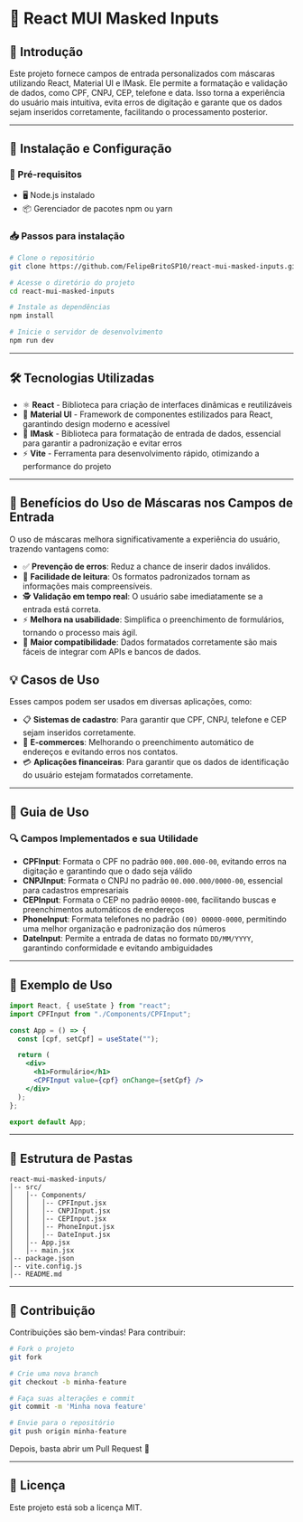 # 🚀 React MUI Masked Inputs

## 📌 Introdução

Este projeto fornece campos de entrada personalizados com máscaras utilizando React, Material UI e IMask. Ele permite a formatação e validação de dados, como CPF, CNPJ, CEP, telefone e data. Isso torna a experiência do usuário mais intuitiva, evita erros de digitação e garante que os dados sejam inseridos corretamente, facilitando o processamento posterior.

---

## 🚀 Instalação e Configuração

### 📌 Pré-requisitos

- 🖥️ Node.js instalado
- 📦 Gerenciador de pacotes npm ou yarn

### 📥 Passos para instalação

```bash
# Clone o repositório
git clone https://github.com/FelipeBritoSP10/react-mui-masked-inputs.git

# Acesse o diretório do projeto
cd react-mui-masked-inputs

# Instale as dependências
npm install

# Inicie o servidor de desenvolvimento
npm run dev
```

---

## 🛠 Tecnologias Utilizadas

- ⚛️ **React** - Biblioteca para criação de interfaces dinâmicas e reutilizáveis
- 🎨 **Material UI** - Framework de componentes estilizados para React, garantindo design moderno e acessível
- 🔢 **IMask** - Biblioteca para formatação de entrada de dados, essencial para garantir a padronização e evitar erros
- ⚡ **Vite** - Ferramenta para desenvolvimento rápido, otimizando a performance do projeto

---

## 🎯 Benefícios do Uso de Máscaras nos Campos de Entrada

O uso de máscaras melhora significativamente a experiência do usuário, trazendo vantagens como:

- ✅ **Prevenção de erros**: Reduz a chance de inserir dados inválidos.
- 👀 **Facilidade de leitura**: Os formatos padronizados tornam as informações mais compreensíveis.
- 🕵️ **Validação em tempo real**: O usuário sabe imediatamente se a entrada está correta.
- ⚡ **Melhora na usabilidade**: Simplifica o preenchimento de formulários, tornando o processo mais ágil.
- 🔄 **Maior compatibilidade**: Dados formatados corretamente são mais fáceis de integrar com APIs e bancos de dados.

## 💡 Casos de Uso

Esses campos podem ser usados em diversas aplicações, como:

- 📋 **Sistemas de cadastro**: Para garantir que CPF, CNPJ, telefone e CEP sejam inseridos corretamente.
- 🛒 **E-commerces**: Melhorando o preenchimento automático de endereços e evitando erros nos contatos.
- 💳 **Aplicações financeiras**: Para garantir que os dados de identificação do usuário estejam formatados corretamente.

---

## 📖 Guia de Uso

### 🔍 Campos Implementados e sua Utilidade

- **CPFInput**: Formata o CPF no padrão `000.000.000-00`, evitando erros na digitação e garantindo que o dado seja válido
- **CNPJInput**: Formata o CNPJ no padrão `00.000.000/0000-00`, essencial para cadastros empresariais
- **CEPInput**: Formata o CEP no padrão `00000-000`, facilitando buscas e preenchimentos automáticos de endereços
- **PhoneInput**: Formata telefones no padrão `(00) 00000-0000`, permitindo uma melhor organização e padronização dos números
- **DateInput**: Permite a entrada de datas no formato `DD/MM/YYYY`, garantindo conformidade e evitando ambiguidades

---

## 📝 Exemplo de Uso

```jsx
import React, { useState } from "react";
import CPFInput from "./Components/CPFInput";

const App = () => {
  const [cpf, setCpf] = useState("");

  return (
    <div>
      <h1>Formulário</h1>
      <CPFInput value={cpf} onChange={setCpf} />
    </div>
  );
};

export default App;
```

---

## 📂 Estrutura de Pastas

```plaintext
react-mui-masked-inputs/
│-- src/
│   │-- Components/
│   │   │-- CPFInput.jsx
│   │   │-- CNPJInput.jsx
│   │   │-- CEPInput.jsx
│   │   │-- PhoneInput.jsx
│   │   │-- DateInput.jsx
│   │-- App.jsx
│   │-- main.jsx
│-- package.json
│-- vite.config.js
│-- README.md
```

---

## 🤝 Contribuição

Contribuições são bem-vindas! Para contribuir:

```bash
# Fork o projeto
git fork

# Crie uma nova branch
git checkout -b minha-feature

# Faça suas alterações e commit
git commit -m 'Minha nova feature'

# Envie para o repositório
git push origin minha-feature
```

Depois, basta abrir um Pull Request 🚀

---

## 📜 Licença

Este projeto está sob a licença MIT.
